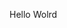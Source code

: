 Hello Wolrd




















































































































































































































































































































































































































































































































































































































































































































































































































































































































































































































































































































































































































































































































































































































































































































































































































































































































































































































































































































































































































































































































































































































































































































































































































































































































































































































































































































































































































































































































































































































































































































































































































































































































































































































































































































































































































































































































































































































































































































































































































































































































































































































































































































































































































































































































































































































































































